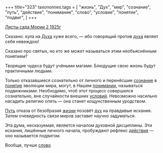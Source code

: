 +++
title="323"
taxonomies.tags = [
 "жизнь",
 "Дух",
 "мир",
 "сознание",
 "путь",
 "действие",
 "понимание",
 "слово",
 "условие",
 "понятие",
 "подвиг",
]
+++

[Листы сада Мории 2 1925г](/agni/1925)

Сказано: хула на [Духа](/tags/Дух) хуже всего, — ибо говорящий против [духа](/tags/Дух) являет себя невеждою!   

Сказано про святых, но кто же может называться этим необъяснённым понятием?   

Творящие чудеса будут учёными магами. Блюдущие свою жизнь будут практичными людьми.   

Только отказавшиеся сознательно от личного и перенёсшие [сознание](/tags/сознание) в [понятие](/tags/понятие) эволюции мира, могут, в Нашем [понимании](/tags/понимание), называться подвижниками. Необходимо, чтоб этот процесс совершился сознательно, вне случайности внешних [условий](/tags/условие). Невозможно насильно насадить религию опять — она станет кощунственным уродством.   

[Путь](/tags/путь) отказа от безобразия [жизни](/tags/жизнь) позовёт [дух](/tags/Дух) на правдивые искания. Затем очевидность связи миров заставит научно задуматься.   

Эта дума, несказуемая, является началом духовной дисциплины. Эти искания, лишённые личного начала, пробуждают рефлекс [действия](/tags/действие) — оно называется подвигом.   

Вообще, лучше [слово](/tags/слово) 
